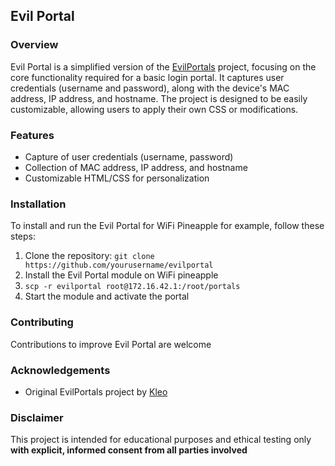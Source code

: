 ## Evil Portal

### Overview
Evil Portal is a simplified version of the [EvilPortals](https://github.com/kleo/evilportals) project, focusing on the core functionality required for a basic login portal. It captures user credentials (username and password), along with the device's MAC address, IP address, and hostname. The project is designed to be easily customizable, allowing users to apply their own CSS or modifications.

### Features
- Capture of user credentials (username, password)
- Collection of MAC address, IP address, and hostname
- Customizable HTML/CSS for personalization

### Installation
To install and run the Evil Portal for WiFi Pineapple for example, follow these steps:
1. Clone the repository: `git clone https://github.com/yourusername/evilportal`
2. Install the Evil Portal module on WiFi pineapple
3. `scp -r evilportal root@172.16.42.1:/root/portals`
4. Start the module and activate the portal

### Contributing
Contributions to improve Evil Portal are welcome

### Acknowledgements
- Original EvilPortals project by [Kleo](https://github.com/kleo/evilportals)

### Disclaimer
This project is intended for educational purposes and ethical testing only **with explicit, informed consent from all parties involved**
